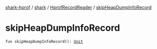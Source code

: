 [shark-hprof](../../index.md) / [shark](../index.md) / [HprofRecordReader](index.md) / [skipHeapDumpInfoRecord](./skip-heap-dump-info-record.md)

# skipHeapDumpInfoRecord

`fun skipHeapDumpInfoRecord(): `[`Unit`](https://kotlinlang.org/api/latest/jvm/stdlib/kotlin/-unit/index.html)
